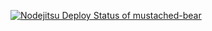 [![Nodejitsu Deploy Status of mustached-bear](https://webhooks.nodejitsu.com/clehner/mustached-bear.png)](https://webops.nodejitsu.com#clehner/mustached-bear) 
